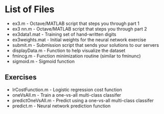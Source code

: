 List of Files
===

- ex3.m - Octave/MATLAB script that steps you through part 1
- ex3 nn.m - Octave/MATLAB script that steps you through part 2
- ex3data1.mat - Training set of hand-written digits
- ex3weights.mat - Initial weights for the neural network exercise
- submit.m - Submission script that sends your solutions to our servers
- displayData.m - Function to help visualize the dataset
- fmincg.m - Function minimization routine (similar to fminunc)
- sigmoid.m - Sigmoid function

## Exercises
- lrCostFunction.m - Logistic regression cost function
- oneVsAll.m - Train a one-vs-all multi-class classifer
- predictOneVsAll.m - Predict using a one-vs-all multi-class classifer
- predict.m - Neural network prediction function